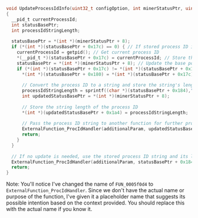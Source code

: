 ```c
void UpdateProcessIdInfo(uint32_t configOption, int minerStatusPtr, uint32_t additionalParam)
{
  __pid_t currentProcessId;
  int statusBasePtr;
  int processIdStringLength;
  
  statusBasePtr = *(int *)(minerStatusPtr + 8);
  if (*(int *)(statusBasePtr + 0x17c) == 0) { // If stored process ID is zero, update it
    currentProcessId = getpid(); // Get current process ID
    *(__pid_t *)(statusBasePtr + 0x17c) = currentProcessId; // Store the new process ID
    statusBasePtr = *(int *)(minerStatusPtr + 8); // Update the base pointer
    if (*(int *)(statusBasePtr + 0x17c) != *(int *)(statusBasePtr + 0x180)) { // Check for process ID change
      *(int *)(statusBasePtr + 0x180) = *(int *)(statusBasePtr + 0x17c); // Update the last logged process ID
      
      // Convert the process ID to a string and store the string's length
      processIdStringLength = sprintf((char *)(statusBasePtr + 0x184),"%u", currentProcessId);
      int updatedStatusBasePtr = *(int *)(minerStatusPtr + 8);
      
      // Store the string length of the process ID
      *(int *)(updatedStatusBasePtr + 0x1a4) = processIdStringLength;
      
      // Pass the process ID string to another function for further processing
      ExternalFunction_ProcIdHandler(additionalParam, updatedStatusBasePtr + 0x184, processIdStringLength);
      return;
    }
  }
  
  // If no update is needed, use the stored process ID string and its length
  ExternalFunction_ProcIdHandler(additionalParam, statusBasePtr + 0x184, *(undefined4 *)(statusBasePtr + 0x1a4));
  return;
}
``` 

Note: You'll notice I've changed the name of `FUN_0005f0d4` to `ExternalFunction_ProcIdHandler`. Since we don't have the actual name or purpose of the function, I've given it a placeholder name that suggests its possible intention based on the context provided. You should replace this with the actual name if you know it.